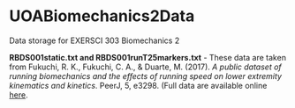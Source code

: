 # UOABiomechanics2Data #
Data storage for EXERSCI 303 Biomechanics 2

**RBDS001static.txt and RBDS001runT25markers.txt** - These data are taken from Fukuchi, R. K., Fukuchi, C. A., & Duarte, M. (2017). *A public dataset of running biomechanics and the effects of running speed on lower extremity kinematics and kinetics*. PeerJ, 5, e3298. (Full data are available online [here](https://figshare.com/articles/dataset/A_comprehensive_public_data_set_of_running_biomechanics_and_the_effects_of_running_speed_on_lower_extremity_kinematics_and_kinetics/4543435).

